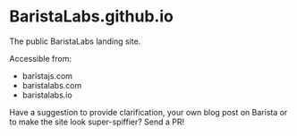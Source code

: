# BaristaLabs.github.io

The public BaristaLabs landing site.

Accessible from:
 - baristajs.com
 - baristalabs.com
 - baristalabs.io

Have a suggestion to provide clarification, your own blog post on Barista or to make the site look super-spiffier? Send a PR!